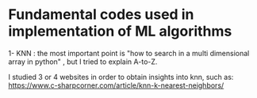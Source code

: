 # Fundamental codes used in implementation of ML algorithms

1- KNN : the most important point is "how to search in a multi dimensional array in python" , but I tried to explain A-to-Z.


I studied 3 or 4 websites in order to obtain insights into knn, such as:
https://www.c-sharpcorner.com/article/knn-k-nearest-neighbors/
